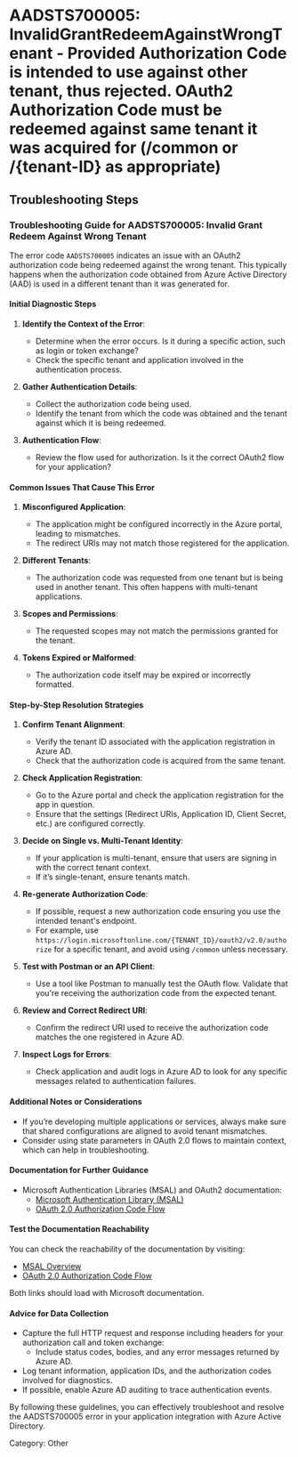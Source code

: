 # AADSTS700005: InvalidGrantRedeemAgainstWrongTenant - Provided Authorization Code is intended to use against other tenant, thus rejected. OAuth2 Authorization Code must be redeemed against same tenant it was acquired for (/common or /{tenant-ID} as appropriate)


## Troubleshooting Steps
### Troubleshooting Guide for AADSTS700005: Invalid Grant Redeem Against Wrong Tenant

The error code `AADSTS700005` indicates an issue with an OAuth2 authorization code being redeemed against the wrong tenant. This typically happens when the authorization code obtained from Azure Active Directory (AAD) is used in a different tenant than it was generated for.

#### Initial Diagnostic Steps

1. **Identify the Context of the Error**:
   - Determine when the error occurs. Is it during a specific action, such as login or token exchange?
   - Check the specific tenant and application involved in the authentication process.

2. **Gather Authentication Details**:
   - Collect the authorization code being used.
   - Identify the tenant from which the code was obtained and the tenant against which it is being redeemed.

3. **Authentication Flow**:
   - Review the flow used for authorization. Is it the correct OAuth2 flow for your application?

#### Common Issues That Cause This Error

1. **Misconfigured Application**:
   - The application might be configured incorrectly in the Azure portal, leading to mismatches.
   - The redirect URIs may not match those registered for the application.

2. **Different Tenants**:
   - The authorization code was requested from one tenant but is being used in another tenant. This often happens with multi-tenant applications.

3. **Scopes and Permissions**:
   - The requested scopes may not match the permissions granted for the tenant.

4. **Tokens Expired or Malformed**:
   - The authorization code itself may be expired or incorrectly formatted.

#### Step-by-Step Resolution Strategies

1. **Confirm Tenant Alignment**:
   - Verify the tenant ID associated with the application registration in Azure AD.
   - Check that the authorization code is acquired from the same tenant.

2. **Check Application Registration**:
   - Go to the Azure portal and check the application registration for the app in question.
   - Ensure that the settings (Redirect URIs, Application ID, Client Secret, etc.) are configured correctly.

3. **Decide on Single vs. Multi-Tenant Identity**:
   - If your application is multi-tenant, ensure that users are signing in with the correct tenant context.
   - If it’s single-tenant, ensure tenants match.

4. **Re-generate Authorization Code**:
   - If possible, request a new authorization code ensuring you use the intended tenant's endpoint.
   - For example, use `https://login.microsoftonline.com/{TENANT_ID}/oauth2/v2.0/authorize` for a specific tenant, and avoid using `/common` unless necessary.

5. **Test with Postman or an API Client**:
   - Use a tool like Postman to manually test the OAuth flow. Validate that you're receiving the authorization code from the expected tenant.

6. **Review and Correct Redirect URI**:
   - Confirm the redirect URI used to receive the authorization code matches the one registered in Azure AD.

7. **Inspect Logs for Errors**:
   - Check application and audit logs in Azure AD to look for any specific messages related to authentication failures.

#### Additional Notes or Considerations

- If you’re developing multiple applications or services, always make sure that shared configurations are aligned to avoid tenant mismatches.
- Consider using state parameters in OAuth 2.0 flows to maintain context, which can help in troubleshooting.

#### Documentation for Further Guidance

- Microsoft Authentication Libraries (MSAL) and OAuth2 documentation:
  - [Microsoft Authentication Library (MSAL)](https://docs.microsoft.com/en-us/azure/active-directory/develop/msal-overview)
  - [OAuth 2.0 Authorization Code Flow](https://docs.microsoft.com/en-us/azure/active-directory/develop/v2-oauth2-auth-code-flow)

#### Test the Documentation Reachability

You can check the reachability of the documentation by visiting:
- [MSAL Overview](https://docs.microsoft.com/en-us/azure/active-directory/develop/msal-overview)
- [OAuth 2.0 Authorization Code Flow](https://docs.microsoft.com/en-us/azure/active-directory/develop/v2-oauth2-auth-code-flow)

Both links should load with Microsoft documentation.

#### Advice for Data Collection

- Capture the full HTTP request and response including headers for your authorization call and token exchange:
  - Include status codes, bodies, and any error messages returned by Azure AD.
- Log tenant information, application IDs, and the authorization codes involved for diagnostics.
- If possible, enable Azure AD auditing to trace authentication events.

By following these guidelines, you can effectively troubleshoot and resolve the AADSTS700005 error in your application integration with Azure Active Directory.

Category: Other